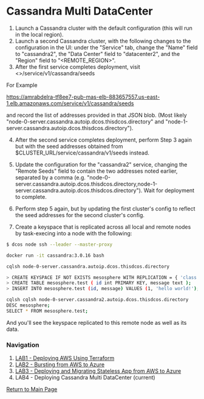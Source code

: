 # Cassandra Multi DataCenter 
1. Launch a Cassandra cluster with the default configuration (this will run in the local region).
2. Launch a second Cassandra cluster, with the following changes to the configuration in the UI: under the "Service" tab, change the "Name" field to "cassandra2", the "Data Center" field to "datacenter2", and the "Region" field to "<REMOTE_REGION>".
3. After the first service completes deployment, visit 
<<Public ELB of the master>>/service/v1/cassandra/seeds

For Example

https://amrabdelra-tf8ee7-pub-mas-elb-883657557.us-east-1.elb.amazonaws.com/service/v1/cassandra/seeds 

and record the list of addresses provided in that JSON blob. (Most likely "node-0-server.cassandra.autoip.dcos.thisdcos.directory" and "node-1-server.cassandra.autoip.dcos.thisdcos.directory").


4. After the second service completes deployment, perform Step 3 again but with the seed addresses obtained from $CLUSTER_URL/service/cassandra/v1/seeds instead.


5. Update the configuration for the "cassandra2" service, changing the "Remote Seeds" field to contain the two addresses noted earlier, separated by a comma (e.g. "node-0-server.cassandra.autoip.dcos.thisdcos.directory,node-1-server.cassandra.autoip.dcos.thisdcos.directory"). Wait for deployment to complete.


6. Perform step 5 again, but by updating the first cluster's config to reflect the seed addresses for the second cluster's config.

7. Create a keyspace that is replicated across all local and remote nodes by task-execing into a node with the following:

```bash
$ dcos node ssh --leader --master-proxy
```

```bash
docker run -it cassandra:3.0.16 bash
```

```bash
cqlsh node-0-server.cassandra.autoip.dcos.thisdcos.directory
```

```bash
> CREATE KEYSPACE IF NOT EXISTS mesosphere WITH REPLICATION = { 'class' : 'NetworkTopologyStrategy', 'datacenter1' : 3, 'datacenter2': 3 };
> CREATE TABLE mesosphere.test ( id int PRIMARY KEY, message text );
> INSERT INTO mesosphere.test (id, message) VALUES (1, 'hello world!');
```

```bash
cqlsh cqlsh node-0-server.cassandra2.autoip.dcos.thisdcos.directory
DESC mesosphere;
SELECT * FROM mesosphere.test;
```

And you'll see the keyspace replicated to this remote node as well as its data.

### Navigation

1. [LAB1 - Deploying AWS Using Terraform](./lab-1-deploying-hybrid-cluster.md)
2. [LAB2 - Bursting from AWS to Azure](./lab-2-bursting-from-aws-to-azure.md)
3. [LAB3 - Deploying and Migrating Stateless App from AWS to Azure](./lab-3-deploying-and-migrating-stateless-app.md)
4. LAB4 - Deploying Cassandra Multi DataCenter (current)

[Return to Main Page](../README.md)
